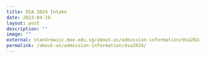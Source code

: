 ```yaml
---
title: DSA 2024 Intake
date: 2023-04-19
layout: post
description: ""
image: ""
external: standrewsjc.moe.edu.sg/about-us/admission-information/dsa2024/
permalink: /about-us/admission-information/dsa2024/
---
```

